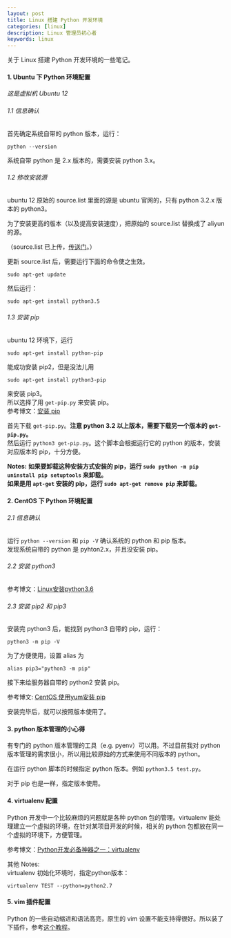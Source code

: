 ```yaml
---
layout: post
title: Linux 搭建 Python 开发环境
categories: [linux]
description: Linux 管理员初心者
keywords: linux
---
```


关于 Linux 搭建 Python 开发环境的一些笔记。


#### 1. Ubuntu 下 Python 环境配置
*这是虚拟机 Ubuntu 12*


###### 1.1 信息确认
首先确定系统自带的 python 版本，运行：
```
python --version
```
系统自带 python 是 2.x 版本的，需要安装 python 3.x。<br>

###### 1.2 修改安装源
ubuntu 12 原始的 source.list 里面的源是 ubuntu 官网的，只有 python 3.2.x 版本的 python3。<br>

为了安装更高的版本（以及提高安装速度），把原始的 source.list 替换成了 aliyun 的源。<br>

（source.list 已上传，[传送门](https://gist.github.com/Miopas/d324d50b0db4687dc265d3371697538b.js)。）<br>

更新 source.list 后，需要运行下面的命令使之生效。
```
sudo apt-get update
```

然后运行：
```
sudo apt-get install python3.5
```

###### 1.3 安装 pip
ubuntu 12 环境下，运行
```
sudo apt-get install python-pip
```
能成功安装 pip2，但是没法儿用
```
sudo apt-get install python3-pip
```
来安装 pip3。<br>
所以选择了用 `get-pip.py` 来安装 pip。<br>
参考博文：[安装 pip](https://pip-cn.readthedocs.io/en/latest/installing.html)<br>

首先下载 `get-pip.py`。**注意 python 3.2 以上版本，需要下载另一个版本的 `get-pip.py`。** <br>
然后运行 `python3 get-pip.py`。这个脚本会根据运行它的 python 的版本，安装对应版本的 pip，十分方便。


**Notes:**
**如果要卸载这种安装方式安装的 pip，运行 `sudo python -m pip uninstall pip setuptools` 来卸载。**<br>
**如果是用 `apt-get` 安装的 pip，运行 `sudo apt-get remove pip` 来卸载。**<br>


#### 2. CentOS 下 Python 环境配置

###### 2.1 信息确认
运行 `python --version` 和 `pip -V` 确认系统的 python 和 pip 版本。<br>
发现系统自带的 python 是 pyhton2.x，并且没安装 pip。

###### 2.2 安装 python3

参考博文：[Linux安装python3.6](https://www.cnblogs.com/kimyeee/p/7250560.html)

###### 2.3 安装 pip2 和 pip3

安装完 python3 后，能找到 python3 自带的 pip，运行：
```
python3 -m pip -V 
```

为了方便使用，设置 alias 为
```
alias pip3="python3 -m pip"
```

接下来给服务器自带的 python2 安装 pip。<br>

参考博文: [CentOS 使用yum安装 pip](https://www.jianshu.com/p/df3bb8e2b1c3) <br>

安装完毕后，就可以按照版本使用了。

#### 3. python 版本管理的小心得
有专门的 python 版本管理的工具（e.g. pyenv）可以用。不过目前我对 python 版本管理的需求很小，所以用比较原始的方式来使用不同版本的 python。<br>

在运行 python 脚本的时候指定 python 版本。例如 `python3.5 test.py`。<br>

对于 pip 也是一样，指定版本使用。<br>

#### 4. virtualenv 配置
Python 开发中一个比较麻烦的问题就是各种 python 包的管理。virtualenv 能处理建立一个虚拟的环境，在针对某项目开发的时候，相关的 python 包都放在同一个虚拟的环境下，方便管理。<br>

参考博文：[Python开发必备神器之一：virtualenv](http://codingpy.com/article/virtualenv-must-have-tool-for-python-development/)


其他 Notes:<br>
virtualenv 初始化环境时，指定python版本：
```
virtualenv TEST --python=python2.7
```

#### 5. vim 插件配置
Python 的一些自动缩进和语法高亮，原生的 vim 设置不能支持得很好。所以装了下插件，参考[这个教程](https://segmentfault.com/a/1190000003962806)。
